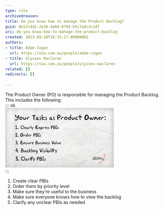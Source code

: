 ```yaml
---
type: rule
archivedreason: 
title: Do you know how to manage the Product Backlog?
guid: 0e1fc4d2-2e36-4a04-8794-b5c7adc3c1df
uri: do-you-know-how-to-manage-the-product-backlog
created: 2013-09-10T18:33:17.0000000Z
authors:
- title: Adam Cogan
  url: https://ssw.com.au/people/adam-cogan
- title: Ulysses Maclaren
  url: https://ssw.com.au/people/ulysses-maclaren
related: []
redirects: []

---
```


The Product Owner (PO) is responsible for managing the Product Backlog. This includes the following:  
::: ok  
![Figure: PO responsibilities regarding the Backlog from the        “What is a Product Owner” video](po-tasks.jpg)  
:::  

<!--endintro-->

1. Create clear PBIs
2. Order them by priority level
3. Make sure they’re useful to the business
4. Make sure everyone knows how to view the backlog
5. Clarify any unclear PBIs as needed
